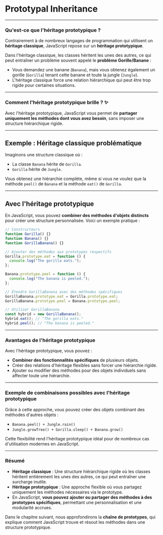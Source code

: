 # **Prototypal Inheritance**

---

### **Qu'est-ce que l'héritage prototypique ?**

Contrairement à de nombreux langages de programmation qui utilisent un **héritage classique**, JavaScript repose sur un **héritage prototypique**. 

Dans l'héritage classique, les classes héritent les unes des autres, ce qui peut entraîner un problème souvent appelé le **problème Gorille/Banane** :

- Vous demandez une banane (`Banana`), mais vous obtenez également un gorille (`Gorilla`) tenant cette banane et toute la jungle (`Jungle`).
- L'héritage classique force une relation hiérarchique qui peut être trop rigide pour certaines situations.

---

### **Comment l'héritage prototypique brille ? ✨**

Avec l'héritage prototypique, JavaScript vous permet de **partager uniquement les méthodes dont vous avez besoin**, sans imposer une structure hiérarchique rigide.

---

## **Exemple : Héritage classique problématique**

Imaginons une structure classique où :

- La classe `Banana` hérite de `Gorilla`.
- `Gorilla` hérite de `Jungle`.

Vous obtenez une hiérarchie complète, même si vous ne voulez que la méthode `peel()` de `Banana` et la méthode `eat()` de `Gorilla`.

---

## **Avec l'héritage prototypique**

En JavaScript, vous pouvez **combiner des méthodes d'objets distincts** pour créer une structure personnalisée. Voici un exemple pratique :

```javascript
// Constructeurs
function Gorilla() {}
function Banana() {}
function GorillaBanana() {}

// Ajouter des méthodes aux prototypes respectifs
Gorilla.prototype.eat = function () {
  console.log("The gorilla eats.");
};

Banana.prototype.peel = function () {
  console.log("The banana is peeled.");
};

// Étendre GorillaBanana avec des méthodes spécifiques
GorillaBanana.prototype.eat = Gorilla.prototype.eat;
GorillaBanana.prototype.peel = Banana.prototype.peel;

// Utiliser GorillaBanana
const hybrid = new GorillaBanana();
hybrid.eat(); // "The gorilla eats."
hybrid.peel(); // "The banana is peeled."
```

---

### **Avantages de l'héritage prototypique**

Avec l'héritage prototypique, vous pouvez :
- **Combiner des fonctionnalités spécifiques** de plusieurs objets.
- Créer des relations d'héritage flexibles sans forcer une hiérarchie rigide.
- Ajouter ou modifier des méthodes pour des objets individuels sans affecter toute une hiérarchie.

---

### **Exemple de combinaisons possibles avec l'héritage prototypique**

Grâce à cette approche, vous pouvez créer des objets combinant des méthodes d'autres objets :

- `Banana.peel() + Jungle.rain()`
- `Jungle.growTree() + Gorilla.sleep() + Banana.grow()`

Cette flexibilité rend l'héritage prototypique idéal pour de nombreux cas d'utilisation modernes en JavaScript.

---

### **Résumé**

- **Héritage classique** : Une structure hiérarchique rigide où les classes héritent entièrement les unes des autres, ce qui peut entraîner une surcharge inutile.
- **Héritage prototypique** : Une approche flexible où vous partagez uniquement les méthodes nécessaires via le prototype.
- En JavaScript, **vous pouvez ajouter ou partager des méthodes à des prototypes spécifiques**, permettant une personnalisation et une modularité accrues.

Dans le chapitre suivant, nous approfondirons la **chaîne de prototypes**, qui explique comment JavaScript trouve et résout les méthodes dans une structure prototypique.
```